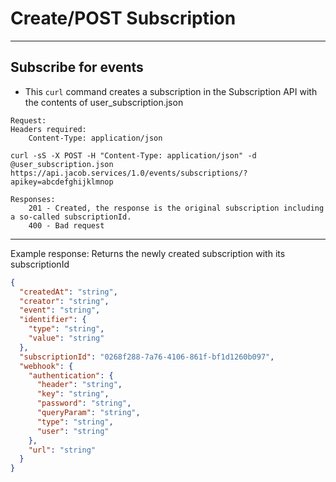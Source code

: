 # Create/POST Subscription

---
Subscribe for events
---

* This `curl` command creates a subscription in the Subscription API with the contents of user_subscription.json
```
Request:
Headers required:
    Content-Type: application/json

curl -sS -X POST -H "Content-Type: application/json" -d @user_subscription.json  https://api.jacob.services/1.0/events/subscriptions/?apikey=abcdefghijklmnop
```

``` 
Responses:
    201 - Created, the response is the original subscription including a so-called subscriptionId.
    400 - Bad request
```
--------------------------------------------------------------------------------------
Example response: Returns the newly created subscription with its subscriptionId

```json
{
  "createdAt": "string",
  "creator": "string",
  "event": "string",
  "identifier": {
    "type": "string",
    "value": "string"
  },
  "subscriptionId": "0268f288-7a76-4106-861f-bf1d1260b097",
  "webhook": {
    "authentication": {
      "header": "string",
      "key": "string",
      "password": "string",
      "queryParam": "string",
      "type": "string",
      "user": "string"
    },
    "url": "string"
  }
}
```
